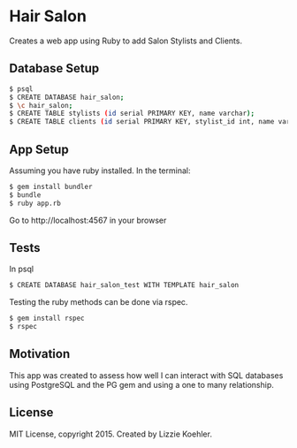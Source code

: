 Hair Salon
==========

Creates a web app using Ruby to add Salon Stylists and Clients.

Database Setup
--------------

```sh
$ psql
$ CREATE DATABASE hair_salon;
$ \c hair_salon;
$ CREATE TABLE stylists (id serial PRIMARY KEY, name varchar);
$ CREATE TABLE clients (id serial PRIMARY KEY, stylist_id int, name varchar);
```
App Setup
----------

Assuming you have ruby installed. In the terminal:
```sh
$ gem install bundler
$ bundle
$ ruby app.rb
```

Go to http://localhost:4567 in your browser

Tests
-----

In psql

```sh
$ CREATE DATABASE hair_salon_test WITH TEMPLATE hair_salon
```

Testing the ruby methods can be done via rspec.

```sh
$ gem install rspec
$ rspec
```
Motivation
---------

This app was created to assess how well I can interact with SQL databases using PostgreSQL and the PG gem and using a one to many relationship.

License
-------

MIT License, copyright 2015. Created by Lizzie Koehler.